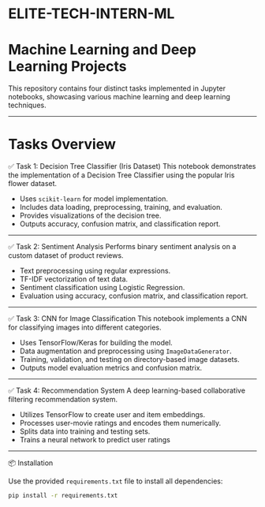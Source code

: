# ELITE-TECH-INTERN-ML
# Machine Learning and Deep Learning Projects

This repository contains four distinct tasks implemented in Jupyter notebooks, showcasing various machine learning and deep learning techniques.

---

# Tasks Overview

✅ Task 1: Decision Tree Classifier (Iris Dataset)
This notebook demonstrates the implementation of a Decision Tree Classifier using the popular Iris flower dataset.

- Uses `scikit-learn` for model implementation.
- Includes data loading, preprocessing, training, and evaluation.
- Provides visualizations of the decision tree.
- Outputs accuracy, confusion matrix, and classification report.

---

✅ Task 2: Sentiment Analysis
Performs binary sentiment analysis on a custom dataset of product reviews.

- Text preprocessing using regular expressions.
- TF-IDF vectorization of text data.
- Sentiment classification using Logistic Regression.
- Evaluation using accuracy, confusion matrix, and classification report.

---

✅ Task 3: CNN for Image Classification
This notebook implements a CNN for classifying images into different categories.

- Uses TensorFlow/Keras for building the model.
- Data augmentation and preprocessing using `ImageDataGenerator`.
- Training, validation, and testing on directory-based image datasets.
- Outputs model evaluation metrics and confusion matrix.

---

✅ Task 4: Recommendation System
A deep learning-based collaborative filtering recommendation system.

- Utilizes TensorFlow to create user and item embeddings.
- Processes user-movie ratings and encodes them numerically.
- Splits data into training and testing sets.
- Trains a neural network to predict user ratings

---

📦 Installation

Use the provided `requirements.txt` file to install all dependencies:

```bash
pip install -r requirements.txt
